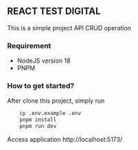 ## REACT TEST DIGITAL
This is a simple project API CRUD operation

### Requirement

 - NodeJS version 18
 - PNPM

### How to get started?
After clone this project, simply run

```bash
    cp .env.example .env
    pnpm install
    pnpm run dev
```
Access application http://localhost:5173/